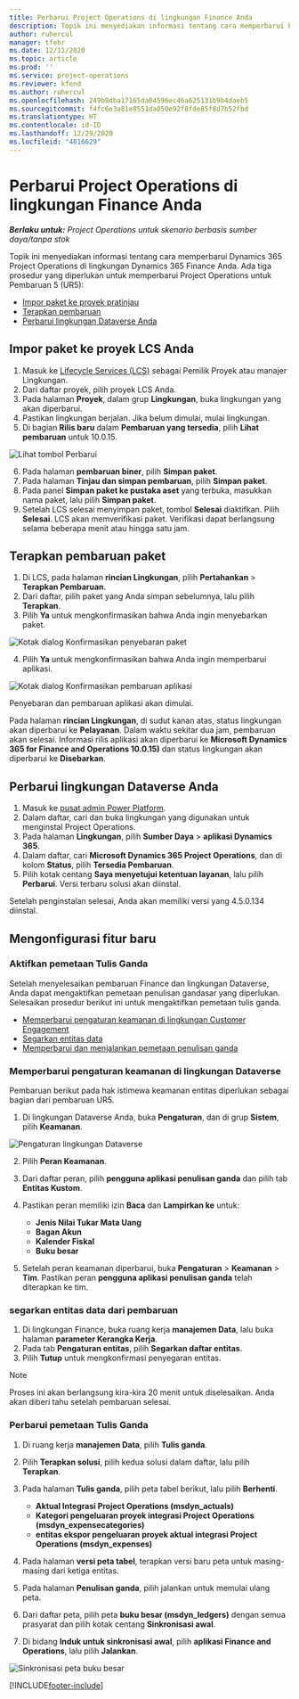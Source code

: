 ```yaml
---
title: Perbarui Project Operations di lingkungan Finance Anda
description: Topik ini menyediakan informasi tentang cara memperbarui Project Operations di lingkungan Dynamics 365 Finance Anda.
author: ruhercul
manager: tfehr
ms.date: 12/11/2020
ms.topic: article
ms.prod: ''
ms.service: project-operations
ms.reviewer: kfend
ms.author: ruhercul
ms.openlocfilehash: 249b8dba17165da04596ec46a625131b9b4daeb5
ms.sourcegitcommit: f4fc6e3a81e8551da050e92f8fde85f8d7b52fbd
ms.translationtype: HT
ms.contentlocale: id-ID
ms.lasthandoff: 12/29/2020
ms.locfileid: "4816629"
---
```

# <a name="update-project-operations-in-your-finance-environment"></a>Perbarui Project Operations di lingkungan Finance Anda

_**Berlaku untuk:** Project Operations untuk skenario berbasis sumber daya/tanpa stok_


Topik ini menyediakan informasi tentang cara memperbarui Dynamics 365 Project Operations di lingkungan Dynamics 365 Finance Anda. Ada tiga prosedur yang diperlukan untuk memperbarui Project Operations untuk Pembaruan 5 (UR5):

- [Impor paket ke proyek pratinjau](#import)
- [Terapkan pembaruan](#apply)
- [Perbarui lingkungan Dataverse Anda](#update)

## <a name="import-the-package-into-your-lcs-project"></a><a name="import"></a>Impor paket ke proyek LCS Anda

1. Masuk ke [Lifecycle Services (LCS)](https://lcs.dynamics.com/) sebagai Pemilik Proyek atau manajer Lingkungan.
2. Dari daftar proyek, pilih proyek LCS Anda.
3. Pada halaman **Proyek**, dalam grup **Lingkungan**, buka lingkungan yang akan diperbarui.
4. Pastikan lingkungan berjalan. Jika belum dimulai, mulai lingkungan.
5. Di bagian **Rilis baru** dalam **Pembaruan yang tersedia**, pilih **Lihat pembaruan** untuk 10.0.15.

![Lihat tombol Perbarui](media/view-update.png)

6. Pada halaman **pembaruan biner**, pilih **Simpan paket**.
7. Pada halaman **Tinjau dan simpan pembaruan**, pilih **Simpan paket**.
8. Pada panel **Simpan paket ke pustaka aset** yang terbuka, masukkan nama paket, lalu pilih **Simpan paket**.
9. Setelah LCS selesai menyimpan paket, tombol **Selesai** diaktifkan. Pilih **Selesai**. LCS akan memverifikasi paket. Verifikasi dapat berlangsung selama beberapa menit atau hingga satu jam.


## <a name="apply-the-package-update"></a><a name="apply"></a>Terapkan pembaruan paket

1. Di LCS, pada halaman **rincian Lingkungan**, pilih **Pertahankan** > **Terapkan Pembaruan**.
2. Dari daftar, pilih paket yang Anda simpan sebelumnya, lalu pilih **Terapkan**.
3. Pilih **Ya** untuk mengkonfirmasikan bahwa Anda ingin menyebarkan paket.

![Kotak dialog Konfirmasikan penyebaran paket](media/confirm-package-deployment.png)

4. Pilih **Ya** untuk mengkonfirmasikan bahwa Anda ingin memperbarui aplikasi.

![Kotak dialog Konfirmasikan pembaruan aplikasi](media/confirm-application-update.png)

Penyebaran dan pembaruan aplikasi akan dimulai. 

Pada halaman **rincian Lingkungan**, di sudut kanan atas, status lingkungan akan diperbarui ke **Pelayanan**. Dalam waktu sekitar dua jam, pembaruan akan selesai. Informasi rilis aplikasi akan diperbarui ke **Microsoft Dynamics 365 for Finance and Operations 10.0.15)** dan status lingkungan akan diperbarui ke **Disebarkan**.


## <a name="update-your-dataverse-environment"></a><a name="update"></a>Perbarui lingkungan Dataverse Anda

1. Masuk ke [pusat admin Power Platform](https://admin.powerplatform.com/).
2. Dalam daftar, cari dan buka lingkungan yang digunakan untuk menginstal Project Operations.
3. Pada halaman **Lingkungan**, pilih **Sumber Daya** > **aplikasi Dynamics 365**.
4. Dalam daftar, cari **Microsoft Dynamics 365 Project Operations**, dan di kolom **Status**, pilih **Tersedia Pembaruan**.
5. Pilih kotak centang **Saya menyetujui ketentuan layanan**, lalu pilih **Perbarui**. Versi terbaru solusi akan diinstal.

Setelah penginstalan selesai, Anda akan memiliki versi yang 4.5.0.134 diinstal.

## <a name="configure-new-features"></a>Mengonfigurasi fitur baru

### <a name="enable-dual-write-mapping"></a>Aktifkan pemetaan Tulis Ganda

Setelah menyelesaikan pembaruan Finance dan lingkungan Dataverse, Anda dapat mengaktifkan pemetaan penulisan gandasar yang diperlukan. Selesaikan prosedur berikut ini untuk mengaktifkan pemetaan tulis ganda.

- [Memperbarui pengaturan keamanan di lingkungan Customer Engagement](#security)
- [Segarkan entitas data](#refresh)
- [Memperbarui dan menjalankan pemetaan penulisan ganda](#run)

### <a name="update-security-settings-on-the-dataverse-environment"></a><a name="security"></a>Memperbarui pengaturan keamanan di lingkungan Dataverse

Pembaruan berikut pada hak istimewa keamanan entitas diperlukan sebagai bagian dari pembaruan UR5.

1. Di lingkungan Dataverse Anda, buka **Pengaturan**, dan di grup **Sistem**, pilih **Keamanan**.

![Pengaturan lingkungan Dataverse](media/Picture21.png)

2. Pilih **Peran Keamanan**.
3. Dari daftar peran, pilih **pengguna aplikasi penulisan ganda** dan pilih tab **Entitas Kustom**. 
4. Pastikan peran memiliki izin **Baca** dan **Lampirkan ke** untuk:

      - **Jenis Nilai Tukar Mata Uang**
      - **Bagan Akun** 
      - **Kalender Fiskal** 
      - **Buku besar**

5. Setelah peran keamanan diperbarui, buka **Pengaturan** > **Keamanan** > **Tim**. Pastikan peran **pengguna aplikasi penulisan ganda** telah diterapkan ke tim. 

### <a name="refresh-data-entities-from-the-update"></a><a name="refresh"></a>segarkan entitas data dari pembaruan

1. Di lingkungan Finance, buka ruang kerja **manajemen Data**, lalu buka halaman **parameter Kerangka Kerja**.
2. Pada tab **Pengaturan entitas**, pilih **Segarkan daftar entitas**.
3. Pilih **Tutup** untuk mengkonfirmasi penyegaran entitas.

 > [!NOTE]
 > Proses ini akan berlangsung kira-kira 20 menit untuk diselesaikan. Anda akan diberi tahu setelah pembaruan selesai.

### <a name="update-dual-write-mappings"></a><a name="run"></a>Perbarui pemetaan Tulis Ganda

1. Di ruang kerja **manajemen Data**, pilih **Tulis ganda**.
2. Pilih **Terapkan solusi**, pilih kedua solusi dalam daftar, lalu pilih **Terapkan**.
3. Pada halaman **Tulis ganda**, pilih peta tabel berikut, lalu pilih **Berhenti**.

    - **Aktual Integrasi Project Operations (msdyn_actuals)**
    - **Kategori pengeluaran proyek integrasi Project Operations (msdyn_expensecategories)**
    - **entitas ekspor pengeluaran proyek aktual integrasi Project Operations (msdyn_expenses)**

4. Pada halaman **versi peta tabel**, terapkan versi baru peta untuk masing-masing dari ketiga entitas.
5. Pada halaman **Penulisan ganda**, pilih jalankan untuk memulai ulang peta.
6. Dari daftar peta, pilih peta **buku besar (msdyn_ledgers)** dengan semua prasyarat dan pilih kotak centang **Sinkronisasi awal**. 
7. Di bidang **Induk untuk sinkronisasi awal**, pilih **aplikasi Finance and Operations**, lalu pilih **Jalankan**.
 
 ![Sinkronisasi peta buku besar](media/DW6.png)
 


[!INCLUDE[footer-include](../includes/footer-banner.md)]
